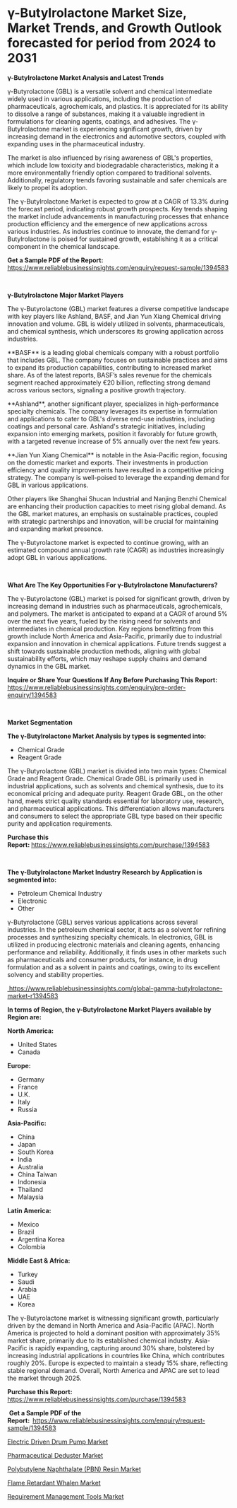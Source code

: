 <p><h1>γ-Butylrolactone Market Size, Market Trends, and Growth Outlook forecasted for period from 2024 to 2031</h1></p><p><strong>γ-Butylrolactone Market Analysis and Latest Trends</strong></p>
<p><p>γ-Butyrolactone (GBL) is a versatile solvent and chemical intermediate widely used in various applications, including the production of pharmaceuticals, agrochemicals, and plastics. It is appreciated for its ability to dissolve a range of substances, making it a valuable ingredient in formulations for cleaning agents, coatings, and adhesives. The γ-Butylrolactone market is experiencing significant growth, driven by increasing demand in the electronics and automotive sectors, coupled with expanding uses in the pharmaceutical industry.</p><p>The market is also influenced by rising awareness of GBL's properties, which include low toxicity and biodegradable characteristics, making it a more environmentally friendly option compared to traditional solvents. Additionally, regulatory trends favoring sustainable and safer chemicals are likely to propel its adoption.</p><p>The γ-Butylrolactone Market is expected to grow at a CAGR of 13.3% during the forecast period, indicating robust growth prospects. Key trends shaping the market include advancements in manufacturing processes that enhance production efficiency and the emergence of new applications across various industries. As industries continue to innovate, the demand for γ-Butylrolactone is poised for sustained growth, establishing it as a critical component in the chemical landscape.</p></p>
<p><strong>Get a Sample PDF of the Report:&nbsp;</strong> <a href="https://www.reliablebusinessinsights.com/enquiry/request-sample/1394583">https://www.reliablebusinessinsights.com/enquiry/request-sample/1394583</a></p>
<p>&nbsp;</p>
<p><strong>γ-Butylrolactone Major Market Players</strong></p>
<p><p>The γ-Butyrolactone (GBL) market features a diverse competitive landscape with key players like Ashland, BASF, and Jian Yun Xiang Chemical driving innovation and volume. GBL is widely utilized in solvents, pharmaceuticals, and chemical synthesis, which underscores its growing application across industries.</p><p>**BASF** is a leading global chemicals company with a robust portfolio that includes GBL. The company focuses on sustainable practices and aims to expand its production capabilities, contributing to increased market share. As of the latest reports, BASF’s sales revenue for the chemicals segment reached approximately €20 billion, reflecting strong demand across various sectors, signaling a positive growth trajectory.</p><p>**Ashland**, another significant player, specializes in high-performance specialty chemicals. The company leverages its expertise in formulation and applications to cater to GBL's diverse end-use industries, including coatings and personal care. Ashland's strategic initiatives, including expansion into emerging markets, position it favorably for future growth, with a targeted revenue increase of 5% annually over the next few years.</p><p>**Jian Yun Xiang Chemical** is notable in the Asia-Pacific region, focusing on the domestic market and exports. Their investments in production efficiency and quality improvements have resulted in a competitive pricing strategy. The company is well-poised to leverage the expanding demand for GBL in various applications.</p><p>Other players like Shanghai Shucan Industrial and Nanjing Benzhi Chemical are enhancing their production capacities to meet rising global demand. As the GBL market matures, an emphasis on sustainable practices, coupled with strategic partnerships and innovation, will be crucial for maintaining and expanding market presence.</p><p>The γ-Butyrolactone market is expected to continue growing, with an estimated compound annual growth rate (CAGR) as industries increasingly adopt GBL in various applications.</p></p>
<p>&nbsp;</p>
<p><strong>What Are The Key Opportunities For γ-Butylrolactone Manufacturers?</strong></p>
<p><p>The γ-Butyrolactone (GBL) market is poised for significant growth, driven by increasing demand in industries such as pharmaceuticals, agrochemicals, and polymers. The market is anticipated to expand at a CAGR of around 5% over the next five years, fueled by the rising need for solvents and intermediates in chemical production. Key regions benefitting from this growth include North America and Asia-Pacific, primarily due to industrial expansion and innovation in chemical applications. Future trends suggest a shift towards sustainable production methods, aligning with global sustainability efforts, which may reshape supply chains and demand dynamics in the GBL market.</p></p>
<p><strong>Inquire or Share Your Questions If Any Before Purchasing This Report:</strong> <a href="https://www.reliablebusinessinsights.com/enquiry/pre-order-enquiry/1394583">https://www.reliablebusinessinsights.com/enquiry/pre-order-enquiry/1394583</a></p>
<p>&nbsp;</p>
<p><strong>Market Segmentation</strong></p>
<p><strong>The γ-Butylrolactone Market Analysis by types is segmented into:</strong></p>
<p><ul><li>Chemical Grade</li><li>Reagent Grade</li></ul></p>
<p><p>The γ-Butyrolactone (GBL) market is divided into two main types: Chemical Grade and Reagent Grade. Chemical Grade GBL is primarily used in industrial applications, such as solvents and chemical synthesis, due to its economical pricing and adequate purity. Reagent Grade GBL, on the other hand, meets strict quality standards essential for laboratory use, research, and pharmaceutical applications. This differentiation allows manufacturers and consumers to select the appropriate GBL type based on their specific purity and application requirements.</p></p>
<p><strong>Purchase this Report:&nbsp;</strong><a href="https://www.reliablebusinessinsights.com/purchase/1394583">https://www.reliablebusinessinsights.com/purchase/1394583</a></p>
<p>&nbsp;</p>
<p><strong>The γ-Butylrolactone Market Industry Research by Application is segmented into:</strong></p>
<p><ul><li>Petroleum Chemical Industry</li><li>Electronic</li><li>Other</li></ul></p>
<p><p>γ-Butyrolactone (GBL) serves various applications across several industries. In the petroleum chemical sector, it acts as a solvent for refining processes and synthesizing specialty chemicals. In electronics, GBL is utilized in producing electronic materials and cleaning agents, enhancing performance and reliability. Additionally, it finds uses in other markets such as pharmaceuticals and consumer products, for instance, in drug formulation and as a solvent in paints and coatings, owing to its excellent solvency and stability properties.</p></p>
<p><a href="https://www.reliablebusinessinsights.com/global-gamma-butylrolactone-market-r1394583">&nbsp;https://www.reliablebusinessinsights.com/global-gamma-butylrolactone-market-r1394583</a></p>
<p><strong>In terms of Region, the γ-Butylrolactone Market Players available by Region are:</strong></p>
<p>
    <p> <strong> North America: </strong>
        <ul>
            <li>United States</li>
            <li>Canada</li>
        </ul>
        </p> 
    <p> <strong> Europe: </strong>
        <ul>
            <li>Germany</li>
            <li>France</li>
            <li>U.K.</li>
            <li>Italy</li>
            <li>Russia</li>
        </ul>
        </p> 
    <p> <strong> Asia-Pacific: </strong>
        <ul>
            <li>China</li>
            <li>Japan</li>
            <li>South Korea</li>
            <li>India</li>
            <li>Australia</li>
            <li>China Taiwan</li>
            <li>Indonesia</li>
            <li>Thailand</li>
            <li>Malaysia</li>
        </ul>
        </p> 
    <p> <strong> Latin America: </strong>
        <ul>
            <li>Mexico</li>
            <li>Brazil</li>
            <li>Argentina Korea</li>
            <li>Colombia</li>
        </ul>
        </p> 
    <p> <strong> Middle East & Africa: </strong>
        <ul>
            <li>Turkey</li>
            <li>Saudi</li>
            <li>Arabia</li>
            <li>UAE</li>
            <li>Korea</li>
        </ul>
    </p>
    </p>
<p><p>The γ-Butyrolactone market is witnessing significant growth, particularly driven by the demand in North America and Asia-Pacific (APAC). North America is projected to hold a dominant position with approximately 35% market share, primarily due to its established chemical industry. Asia-Pacific is rapidly expanding, capturing around 30% share, bolstered by increasing industrial applications in countries like China, which contributes roughly 20%. Europe is expected to maintain a steady 15% share, reflecting stable regional demand. Overall, North America and APAC are set to lead the market through 2025.</p></p>
<p><strong>Purchase this Report: </strong><a href="https://www.reliablebusinessinsights.com/purchase/1394583">https://www.reliablebusinessinsights.com/purchase/1394583</a></p>
<p>&nbsp;<strong>Get a Sample PDF of the Report:&nbsp;&nbsp;</strong><a href="https://www.reliablebusinessinsights.com/enquiry/request-sample/1394583">https://www.reliablebusinessinsights.com/enquiry/request-sample/1394583</a></p>
<p><strong></strong></p>
<p><p><a href="https://github.com/lambertr3e8v/Market-Research-Report-List-1/blob/main/electric-driven-drum-pump-market.md">Electric Driven Drum Pump Market</a></p><p><a href="https://www.linkedin.com/pulse/what-growth-drivers-pharmaceutical-deduster-market-comprehensive-my3hc?trackingId=%2Be6gWJr4TNCCFwAGZdmogw%3D%3D">Pharmaceutical Deduster Market</a></p><p><a href="https://issuu.com/reportprime-2/docs/polybutylene-naphthalate-pbn-resin-_843c21886f9a7e">Polybutylene Naphthalate (PBN) Resin Market</a></p><p><a href="https://issuu.com/reportprime-2/docs/flame-retardant-whalen-market-size-_40afcc205f3bfa">Flame Retardant Whalen Market</a></p><p><a href="https://www.linkedin.com/pulse/requirement-management-tools-industry-analysis-report-its-tgece?trackingId=XWZ8xSvfSSCJsinBFVIKFw%3D%3D">Requirement Management Tools Market</a></p></p>